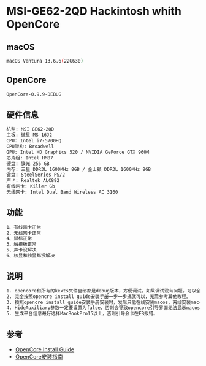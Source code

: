 # MSI-GE62-2QD Hackintosh whith OpenCore
## macOS
```bash
macOS Ventura 13.6.6(22G630)
```

## OpenCore
```bash
OpenCore-0.9.9-DEBUG
```

## 硬件信息
```bash
机型: MSI GE62-2QD
主板: 微星 MS-16J2
CPU: Intel i7-5700HQ
CPU架构: Broadwell
GPU: Intel HD Graphics 520 / NVIDIA GeForce GTX 960M
芯片组: Intel HM87
硬盘: 镁光 256 GB
内存: 三星 DDR3L 1600MHz 8GB / 金士顿 DDR3L 1600MHz 8GB
键盘: SteelSeries PS/2
声卡: Realtek ALC892
有线网卡: Killer Gb
无线网卡: Intel Dual Band Wireless AC 3160
```

## 功能
```bash
1、有线网卡正常
2、无线网卡正常
4、鼠标正常
3、触摸板正常
5、声卡没解决
6、核显和独显都没解决
```

## 说明
```bash
1. opencore和所有的kexts文件全部都是debug版本，方便调试。如果调试没有问题，可以全部换成release版本。
2. 完全按照opencre install guide安装手册一步一步搞就可以，无需参考其他教程。
3. 按照opencre install guide安装手册安装时，发现只能在线安装macos，离线安装macos识别不了dmg文件。
4. HideAuxiliary参数一定要设置为false，否则会导致opencore引导界面无法显示macos安装选项。
5. 生成平台信息最好选择MacBookPro15以上，否则引导会卡在EB报错。
```

## 参考
- [OpenCore Install Guide](https://dortania.github.io/OpenCore-Install-Guide/)
- [OpenCore安装指南](https://sumingyd.github.io/OpenCore-Install-Guide/)